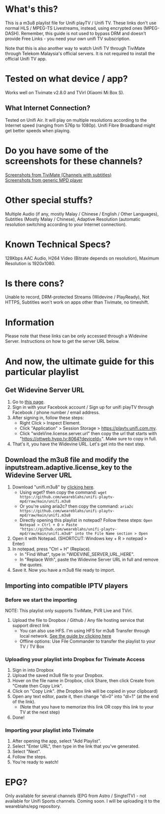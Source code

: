 # What's this?
This is a m3u8 playlist file for Unifi playTV / Unifi TV. These links don't use normal HLS / MPEG-TS Livestreams, instead, using encrypted ones (MPEG-DASH). Remember, this guide is not used to bypass DRM and doesn't provide Free Links - you need your own unifi TV subscription.  
  
Note that this is also another way to watch Unifi TV through TiviMate through Telekom Malaysia's official servers. It is not required to install the official Unifi TV app.

# Tested on what device / app?
Works well on Tivimate v2.8.0 and TVirl (Xiaomi Mi Box S).
## What Internet Connection?
Tested on Unifi Air. It will play on multiple resolutions according to the Internet speed (ranging from 576p to 1080p). Unifi Fibre Broadband might get better speeds when playing.

# Do you have some of the screenshots for these channels?
[Screenshots from TiviMate (Channels with subtitles)](https://github.com/weareblahs/unifi-playtv-mpd/blob/main/screenshots/tivimate.md)  
[Screenshots from generic MPD player](https://github.com/weareblahs/unifi-playtv-mpd/blob/main/screenshots/mpd.md)

# Other special stuffs?
Multiple Audio (if any, mostly Malay / Chinese / English / Other Languages), Subtitles (Mostly Malay / Chinese), Adaptive Resolution (automatic resolution switching according to your Internet connection).

# Known Technical Specs?
128Kbps AAC Audio, H264 Video (Bitrate depends on resolution), Maximum Resolution is 1920x1080.

# Is there cons?
Unable to record, DRM-protected Streams (Widevine / PlayReady), Not HTTPS, Subtitles won't work on apps other than Tivimate, no timeshift.

# Information
Please note that these links can be only accessed through a Widevine Server. Instructions on how to get the server URL below.

# And now, the ultimate guide for this particular playlist
## Get Widevine Server URL
1. Go to [this page](https://playtv.unifi.com.my/EPG/WEBTV/index.html#/live-tv/guide).
2. Sign in with your Facebook account / Sign up for unifi playTV through Facebook / phone number / email address.
3. After signing in, follow these steps:
      - Right Click > Inspect Element.
      - Click "Application" > Session Storage > https://playtv.unifi.com.my.
      - Click "wideVine.license.server.url" then copy the url that starts with "https://ottweb.hypp.tv:8064?deviceId=". Make sure to copy in full.
4. That's it, you have the Widevine URL. Let's get into the next step.

## Download the m3u8 file and modify the inputstream.adaptive.license_key to the Widevine Server URL
1. Download "unifi.m3u8" by [clicking here](https://github.com/weareblahs/unifi-playtv-mpd/raw/main/unifi.m3u8).
      - Using wget? then copy the command: ```wget https://github.com/weareblahs/unifi-playtv-mpd/raw/main/unifi.m3u8```
      - Or you're using aria2c? then copy the command: ```aria2c https://github.com/weareblahs/unifi-playtv-mpd/raw/main/unifi.m3u8```
      - Directly opening this playlist in notepad? Follow these steps: ```Open Notepad > Ctrl + O > Paste "https://github.com/weareblahs/unifi-playtv-mpd/raw/main/unifi.m3u8" into the File Name section > Open```
3. Open it with Notepad. (SHORTCUT: Windows key + R > notepad > Enter)
4. In notepad, press "Ctrl + H" (Replace).
      - In "Find What", type in "WIDEVINE_SERVER_URL_HERE".
      - In "Replace With", paste the Widevine Server URL in full and remove the quotes.
5. Save it. Now you have a m3u8 file ready to import.

## Importing into compatible IPTV players
### Before we start the importing
NOTE: This playlist only supports TiviMate, PVR Live and TVirl.
1. Upload the file to Dropbox / Github / Any file hosting service that support direct link
     - You can also use HFS. I'm using HFS for m3u8 Transfer through local network. [See the guide by clicking here](https://github.com/weareblahs/unifi-playtv-mpd/blob/main/guide/hfs.md)
     - Offline options: Use File Commander to transfer the playlist to your TV / TV Box
### Uploading your playlist into Dropbox for Tivimate Access
1. Sign in into Dropbox
2. Upload the saved m3u8 file to your Dropbox.
3. Hover on the file name in Dropbox, click Share, then click Create from "Create then Copy Link".
4.  Click on "Copy Link". (the Dropbox link will be copied in your clipboard)
5. Open any text editor, paste it, then change "dl=0" into "dl=1" (at the end of the link).
     -  (Note that you have to memorize this link OR copy this link to your TV at the next step)
6. Done!
### Importing your playlist into Tivimate
1. After opening the app, select "Add Playlist".
2. Select "Enter URL", then type in the link that you've generated.
3. Select "Next".
4. Follow the steps.
5. You're ready to watch!

# EPG?
Only available for several channels (EPG from Astro / SingtelTV) - not available for Unifi Sports channels. Coming soon. I will be uploading it to the weareblahs/epg repository.
